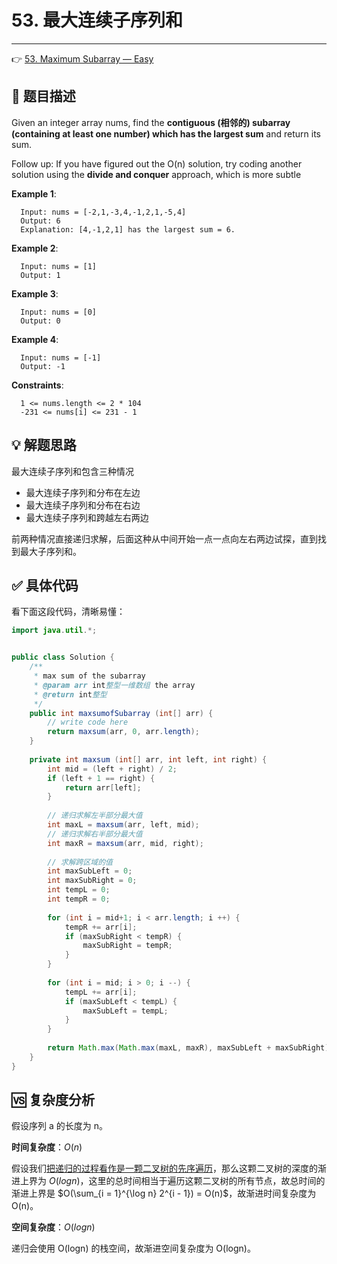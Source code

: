 # 53. 最大连续子序列和

---

👉 [53. Maximum Subarray — Easy](https://leetcode-cn.com/problems/maximum-subarray/)

## 📜 题目描述 

Given an integer array nums, find the **contiguous (相邻的) subarray (containing at least one number) which has the largest sum** and return its sum.

Follow up: If you have figured out the O(n) solution, try coding another solution using the **divide and conquer** approach, which is more subtle

**Example 1**:

```
  Input: nums = [-2,1,-3,4,-1,2,1,-5,4]
  Output: 6
  Explanation: [4,-1,2,1] has the largest sum = 6.
```

  **Example 2**:

```
  Input: nums = [1]
  Output: 1
```

  **Example 3**:

```
  Input: nums = [0]
  Output: 0
```

  **Example 4**:

```
  Input: nums = [-1]
  Output: -1
```

  **Constraints**:

```
  1 <= nums.length <= 2 * 104
  -231 <= nums[i] <= 231 - 1
```

## 💡 解题思路

最大连续子序列和包含三种情况

- 最大连续子序列和分布在左边
- 最大连续子序列和分布在右边
- 最大连续子序列和跨越左右两边

前两种情况直接递归求解，后面这种从中间开始一点一点向左右两边试探，直到找到最大子序列和。

## ✅ 具体代码

看下面这段代码，清晰易懂：

```java
import java.util.*;


public class Solution {
    /**
     * max sum of the subarray
     * @param arr int整型一维数组 the array
     * @return int整型
     */
    public int maxsumofSubarray (int[] arr) {
        // write code here
        return maxsum(arr, 0, arr.length);
    }
    
    private int maxsum (int[] arr, int left, int right) {
        int mid = (left + right) / 2;
        if (left + 1 == right) {
            return arr[left]; 
        }
        
        // 递归求解左半部分最大值
        int maxL = maxsum(arr, left, mid);
        // 递归求解右半部分最大值
        int maxR = maxsum(arr, mid, right);
        
        // 求解跨区域的值
        int maxSubLeft = 0;
        int maxSubRight = 0;
        int tempL = 0;
        int tempR = 0;
        
        for (int i = mid+1; i < arr.length; i ++) {
            tempR += arr[i];
            if (maxSubRight < tempR) {
                maxSubRight = tempR;
            }
        }
        
        for (int i = mid; i > 0; i --) {
            tempL += arr[i];
            if (maxSubLeft < tempL) {
                maxSubLeft = tempL;
            }
        }
        
        return Math.max(Math.max(maxL, maxR), maxSubLeft + maxSubRight);
    }
}
```

## 🆚 复杂度分析

假设序列 a 的长度为 n。

**时间复杂度**：$O(n)$

假设我们<u>把递归的过程看作是一颗二叉树的先序遍历</u>，那么这颗二叉树的深度的渐进上界为 $O(logn)$，这里的总时间相当于遍历这颗二叉树的所有节点，故总时间的渐进上界是 $O(\sum_{i = 1}^{\log n} 2^{i - 1}) = O(n)$，故渐进时间复杂度为 O(n)。

**空间复杂度**：$O(logn)$

递归会使用 O(logn) 的栈空间，故渐进空间复杂度为 O(logn)。